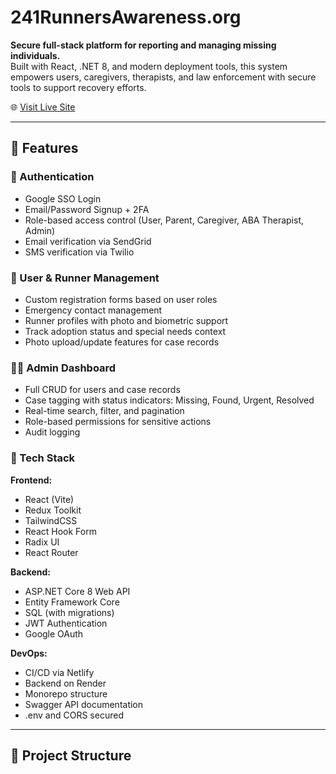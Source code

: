 # 241RunnersAwareness.org

**Secure full-stack platform for reporting and managing missing individuals.**  
Built with React, .NET 8, and modern deployment tools, this system empowers users, caregivers, therapists, and law enforcement with secure tools to support recovery efforts.

🌐 [Visit Live Site](https://www.241runnersawareness.org)

---

## 🚀 Features

### 🔐 Authentication
- Google SSO Login
- Email/Password Signup + 2FA
- Role-based access control (User, Parent, Caregiver, ABA Therapist, Admin)
- Email verification via SendGrid
- SMS verification via Twilio

### 👥 User & Runner Management
- Custom registration forms based on user roles
- Emergency contact management
- Runner profiles with photo and biometric support
- Track adoption status and special needs context
- Photo upload/update features for case records

### 🧑‍💻 Admin Dashboard
- Full CRUD for users and case records
- Case tagging with status indicators: Missing, Found, Urgent, Resolved
- Real-time search, filter, and pagination
- Role-based permissions for sensitive actions
- Audit logging

### 🧰 Tech Stack

**Frontend:**
- React (Vite)
- Redux Toolkit
- TailwindCSS
- React Hook Form
- Radix UI
- React Router

**Backend:**
- ASP.NET Core 8 Web API
- Entity Framework Core
- SQL (with migrations)
- JWT Authentication
- Google OAuth

**DevOps:**
- CI/CD via Netlify
- Backend on Render
- Monorepo structure
- Swagger API documentation
- .env and CORS secured

---

## 📁 Project Structure


